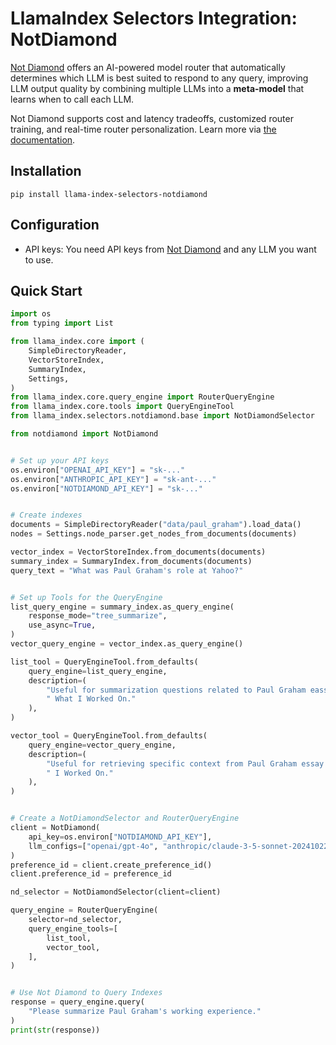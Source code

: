 # LlamaIndex Selectors Integration: NotDiamond

[Not Diamond](https://notdiamond.ai) offers an AI-powered model router that automatically determines which LLM is best suited to respond to any query, improving LLM output quality by combining multiple LLMs into a **meta-model** that learns when to call each LLM.

Not Diamond supports cost and latency tradeoffs, customized router training, and real-time router personalization. Learn more via [the documentation](https://notdiamond.readme.io/).

## Installation

```shell
pip install llama-index-selectors-notdiamond
```

## Configuration

- API keys: You need API keys from [Not Diamond](https://app.notdiamond.ai/keys) and any LLM you want to use.

## Quick Start

```python
import os
from typing import List

from llama_index.core import (
    SimpleDirectoryReader,
    VectorStoreIndex,
    SummaryIndex,
    Settings,
)
from llama_index.core.query_engine import RouterQueryEngine
from llama_index.core.tools import QueryEngineTool
from llama_index.selectors.notdiamond.base import NotDiamondSelector

from notdiamond import NotDiamond


# Set up your API keys
os.environ["OPENAI_API_KEY"] = "sk-..."
os.environ["ANTHROPIC_API_KEY"] = "sk-ant-..."
os.environ["NOTDIAMOND_API_KEY"] = "sk-..."


# Create indexes
documents = SimpleDirectoryReader("data/paul_graham").load_data()
nodes = Settings.node_parser.get_nodes_from_documents(documents)

vector_index = VectorStoreIndex.from_documents(documents)
summary_index = SummaryIndex.from_documents(documents)
query_text = "What was Paul Graham's role at Yahoo?"


# Set up Tools for the QueryEngine
list_query_engine = summary_index.as_query_engine(
    response_mode="tree_summarize",
    use_async=True,
)
vector_query_engine = vector_index.as_query_engine()

list_tool = QueryEngineTool.from_defaults(
    query_engine=list_query_engine,
    description=(
        "Useful for summarization questions related to Paul Graham eassy on"
        " What I Worked On."
    ),
)

vector_tool = QueryEngineTool.from_defaults(
    query_engine=vector_query_engine,
    description=(
        "Useful for retrieving specific context from Paul Graham essay on What"
        " I Worked On."
    ),
)


# Create a NotDiamondSelector and RouterQueryEngine
client = NotDiamond(
    api_key=os.environ["NOTDIAMOND_API_KEY"],
    llm_configs=["openai/gpt-4o", "anthropic/claude-3-5-sonnet-20241022"],
)
preference_id = client.create_preference_id()
client.preference_id = preference_id

nd_selector = NotDiamondSelector(client=client)

query_engine = RouterQueryEngine(
    selector=nd_selector,
    query_engine_tools=[
        list_tool,
        vector_tool,
    ],
)


# Use Not Diamond to Query Indexes
response = query_engine.query(
    "Please summarize Paul Graham's working experience."
)
print(str(response))
```
